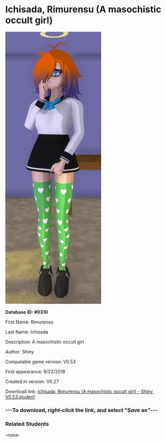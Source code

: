 # Ichisada, Rimurensu (A masochistic occult girl)

<img src="../../Files/Images/Ichisada, Rimurensu (A masochistic occult girl).png" title="Ichisada, Rimurensu (A masochistic occult girl) - Shiny, V0.53">

**Database ID: #0310**

First Name: Rimurensu

Last Name: Ichisada

Description: A masochistic occult girl

Author: Shiny

Compatable game version: V0.53

First appearance: 9/22/2018

Created in version: V0.27

Download link: <a href="https://raw.githubusercontent.com/Arbiter1223/Daigaku-Gurashi-Custom-Students/master/Files/Student%20Files/Ichisada%2C%20Rimurensu%20(A%20masochistic%20occult%20girl)%20-%20Shiny%2C%20V0.53.student">Ichisada, Rimurensu (A masochistic occult girl) - Shiny, V0.53.student</a>

### ---**To download, _right-click_ the link, and select _"Save as"_**---

### Related Students

-none-
